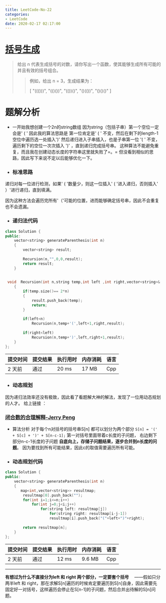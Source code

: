 ```yaml
---
title: LeetCode-No-22
categories:
- LeetCode
date: 2020-02-17 02:17:00
---
```

# [括号生成](https://leetcode-cn.com/problems/generate-parentheses)
>给出 n 代表生成括号的对数，请你写出一个函数，使其能够生成所有可能的并且有效的括号组合。
>
>>例如，给出 n = 3，生成结果为：
>>
>>[
  "((()))",
  "(()())",
  "(())()",
  "()(())",
  "()()()"
]

# 题解分析
- 一开始我想创建一个2n的string数组
因为string（包括子串）第一个空位一定会是' ( ' 
因此我的算法思路是 第一位肯定是' ( ' 不变，然后在剩下的length-1空位中遍历选一处插入')'
然后递归进入子串插入，也是子串第一位 '( ' 不变，遍历剩下的空位一次次插入 ')' ，直到递归完成括号串。
这种算法不能避免重复，而且我在创建动态长度的字符串这里就失败了=。=
但没看到相似的思路，因此写下来说不定以后能够优化一下。

 - ###   标准思路
递归对每一位进行检测，如果' ( '数量少，则这一位插入' ( '进入递归，否则插入' ）'进行递归，直到填满。

因为这种方法会遍历完所有'（'可能的位置，进而能够确定括号串，因此不会重复也不会遗漏。

- ###   递归法代码
```cpp
class Solution {
public:
    vector<string> generateParenthesis(int n)
    {
        vector<string> result;
       
        Recursion(n,"",0,0,result);
        return result;
    }
    
    
 void  Recursion(int n,string temp,int left ,int right,vector<string>& result)
    {
        if(temp.size()== 2*n)
        {
            result.push_back(temp);
            return;
        }
     
        if(left<n)
            Recursion(n,temp+'(',left+1,right,result);
        
        if(right<left)
            Recursion(n,temp+')',left,right+1,result);
    }
};
```

|  提交时间  |  提交结果  |  执行用时  |  内存消耗  |  语言  |
| --- | --- | --- | --- | --- |
| 2 天前 | 通过 | 20 ms | 17 MB | Cpp |


- ###    动态规划
因为递归法效率还没有极致，因此看了看题解大神的解法，发现了一位用动态规划的人才。
给上链接 ：
###    [闭合数的合理解释-Jerry Peng]([https://leetcode-cn.com/problems/generate-parentheses/solution/bi-he-shu-de-he-li-jie-shi-by-jerry-peng/](https://leetcode-cn.com/problems/generate-parentheses/solution/bi-he-shu-de-he-li-jie-shi-by-jerry-peng/))

- 算法分析
 对于每个n对括号的括号串S[n] 都可以划分为两个部分
```S[n] = '(' + S[c] + ')' + S[n-c-1];```
第一对括号里面带着c长度的子问题， 右边剩下部分n-c-1长度的子问题
**自底向上，存储子问题结果，逐步合并到n长度的问题**。
因为要找到所有可能结果，因此c的取值需要遍历所有可能。

- ###   动态规划代码
```cpp
class Solution {
public:
    vector<string> generateParenthesis(int n)
    {
       map<int,vector<string>> resultmap;
        resultmap[0].push_back("");
        for(int i=1;i<=n;i++)
            for(int j=0;j<i;j++)
                for(string left: resultmap[j])
                    for(string right: resultmap[i-j-1])
                    resultmap[i].push_back("("+left+")"+right);
        
        return resultmap[n];
    }
};

```

|  提交时间  |  提交结果  |  执行用时  |  内存消耗  |  语言  |
| --- | --- | --- | --- | --- |
| 2 天前 | 通过 | 12 ms | 9.6 MB | Cpp |

-------
**有想过为什么不直接分为left 和 right 两个部分，一定要套个括号**
      　——假如只分两半left 和 right，那在求解S[n]遍历的时候肯定要遍历到S[n]自身，因此需要先固定好一对括号，这样遍历会停止在S[n-1]的子问题，然后合并出待解的S[n]问题。
